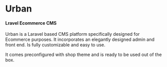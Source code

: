 # Urban
#### Lravel Ecommerce CMS

Urban is a Laravel based CMS platform specifically designed for Ecommerce purposes. It incorporates an elegantly designed admin and front end. Is fully customizable and easy to use.

It comes preconfigured with shop theme and is ready to be used out of the box.
